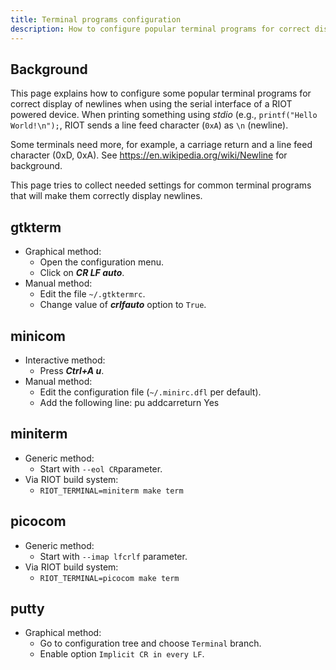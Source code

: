 ```yaml
---
title: Terminal programs configuration
description: How to configure popular terminal programs for correct display of newlines
---
```


## Background

This page explains how to configure some popular terminal programs for correct
display of newlines when using the serial interface of a RIOT powered device.
When printing something using *stdio* (e.g., `printf("Hello World!\n");`, RIOT
sends a line feed character (`0xA`) as `\n` (newline).

Some terminals need more, for example, a carriage return and a line feed
character (0xD, 0xA). See https://en.wikipedia.org/wiki/Newline for background.

This page tries to collect needed settings for common terminal programs that
will make them correctly display newlines.

## gtkterm

- Graphical method:
    - Open the configuration menu.
    - Click on ***CR LF auto***.
- Manual method:
    - Edit the file `~/.gtktermrc`.
    - Change value of ***crlfauto*** option to `True`.

## minicom

- Interactive method:
    - Press ***Ctrl+A u***.
- Manual method:
    - Edit the configuration file (`~/.minirc.dfl` per default).
    - Add the following line:
    pu addcarreturn     Yes

## miniterm

- Generic method:
    - Start with `--eol CR`parameter.
- Via RIOT build system:
    - `RIOT_TERMINAL=miniterm make term`

## picocom

- Generic method:
    - Start with `--imap lfcrlf` parameter.
- Via RIOT build system:
    - `RIOT_TERMINAL=picocom make term`

## putty

- Graphical method:
    - Go to configuration tree and choose `Terminal` branch.
    - Enable option `Implicit CR in every LF`.
